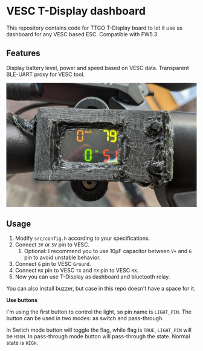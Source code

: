 # VESC T-Display dashboard

This repository contains code for TTGO T-Display board to let it use as dashboard for any VESC based ESC.
Compatible with FW5.3

## Features

Display battery level, power and speed based on VESC data.
Transparent BLE-UART proxy for VESC tool.

![Photo](pic.jpg)

## Usage

1. Modify `src/config.h` according to your specifications.
2. Connect `3V` or `5V` pin to VESC.
   1. Optional: I recommend you to use 10µF capacitor between `V+` and `G` pin to avoid unstable behavior.
3. Connect `G` pin to VESC `Ground`.
4. Connect `RX` pin to VESC `TX` and `TX` pin to VESC `RX`.
5. Now you can use T-Display as dashboard and bluetooth relay.

You can also install buzzer, but case in this repo doesn't have a space for it.

**Use buttons**

I'm using the first button to control the light, so pin name is `LIGHT_PIN`. The button can be used in two modes: as switch and pass-through.

In Switch mode button will toggle the flag, while flag is `TRUE`, `LIGHT_PIN` will be `HIGH`.
In pass-through mode button will pass-through the state. Normal state is `HIGH`.


</br>
</br>
